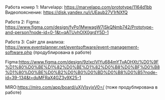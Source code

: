 Работа номер 1:
Marvelapp:
https://marvelapp.com/prototype/1164d1bb
Видеопояснение:
https://disk.yandex.ru/i/UEaub27V1rNXfQ


Работа 2:
Figma:
https://www.figma.com/design/fyPo1MwwagW7jSkQNmb742/Prototype-and-person?node-id=0-1&t=qATUvhOlX0grdY5D-1


Работа 3:
Сайт для анализа: https://www.eventplanner.net/eventsoftware/event-management-software.php (продублирована в работе)

Figma:https://www.figma.com/design/9zIxclVIYu684mYTvAOHXt/%D0%9F%D1%80%D0%BE%D1%82%D0%BE%D1%82%D0%B8%D0%BF%D0%B8%D1%80%D0%BE%D0%B2%D0%B0%D0%BD%D0%B8%D0%B5?node-id=39-134&t=duMFRaX4GZ3y9X25-1

MIRO:https://miro.com/app/board/uXjVIsyjxV0=/ (тоже продублирована в работе)